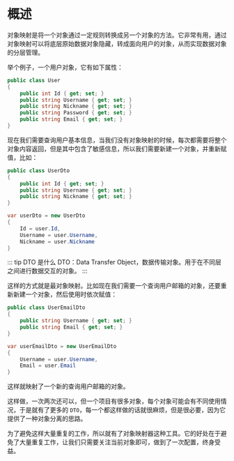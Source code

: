 # 概述

对象映射是将一个对象通过一定规则转换成另一个对象的方法。它非常有用，通过对象映射可以将底层原始数据对象隐藏，转成面向用户的对象，从而实现数据对象的分层管理。

举个例子，一个用户对象，它有如下属性：

```csharp
public class User
{
    public int Id { get; set; }
    public string Username { get; set; }
    public string Nickname { get; set; }
    public string Password { get; set; }
    public string Email { get; set; }
}
```

现在我们需要查询用户基本信息，当我们没有对象映射的时候，每次都需要将整个对象内容返回，但是其中包含了敏感信息，所以我们需要新建一个对象，并重新赋值，比如：

```csharp
public class UserDto
{
    public int Id { get; set; }
    public string Username { get; set; }
    public string Nickname { get; set; }
}

var userDto = new UserDto
{
    Id = user.Id,
    Username = user.Username,
    Nickname = user.Nickname
}
```

::: tip DTO 是什么
DTO：Data Transfer Object，数据传输对象。用于在不同层之间进行数据交互的对象。
:::

这样的方式就是最对象映射。比如现在我们需要一个查询用户邮箱的对象，还要重新新建一个对象，然后使用时依次赋值：

```csharp
public class UserEmailDto
{
    public string Username { get; set; }
    public string Email { get; set; }
}

var userEmailDto = new UserEmailDto
{
    Username = user.Username,
    Email = user.Email
}
```

这样就映射了一个新的查询用户邮箱的对象。

这样做，一次两次还可以，但一个项目有很多对象，每个对象可能会有不同使用情况，于是就有了更多的 `DTO`，每一个都这样做的话就很麻烦，但是很必要，因为它提供了一种对象分离的思路。

为了避免这样大量重复的工作，所以就有了对象映射器这种工具。它的好处在于避免了大量重复工作，让我们只需要关注当前对象即可，做到了一次配置，终身受益。
